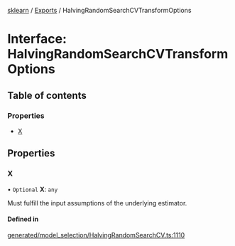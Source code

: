 [sklearn](../readme.md) / [Exports](../modules.md) / HalvingRandomSearchCVTransformOptions

# Interface: HalvingRandomSearchCVTransformOptions

## Table of contents

### Properties

- [X](HalvingRandomSearchCVTransformOptions.md#x)

## Properties

### X

• `Optional` **X**: `any`

Must fulfill the input assumptions of the underlying estimator.

#### Defined in

[generated/model_selection/HalvingRandomSearchCV.ts:1110](https://github.com/transitive-bullshit/scikit-learn-ts/blob/367336a/packages/sklearn/src/generated/model_selection/HalvingRandomSearchCV.ts#L1110)
